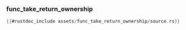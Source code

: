 ### func_take_return_ownership

```rust
{{#rustdoc_include assets/func_take_return_ownership/source.rs}}
```
<div class="flex-container vis_block" style="position:relative; margin-left:-75px; margin-right:-75px; display: none;">
  <object type="image/svg+xml" class="func_take_return_ownership code_panel" data="assets/func_take_return_ownership/vis_code.svg"></object>
  <object type="image/svg+xml" class="func_take_return_ownership tl_panel" data="assets/func_take_return_ownership/vis_timeline.svg" style="width: auto;" onmouseenter="helpers('func_take_return_ownership')"></object>
</div>